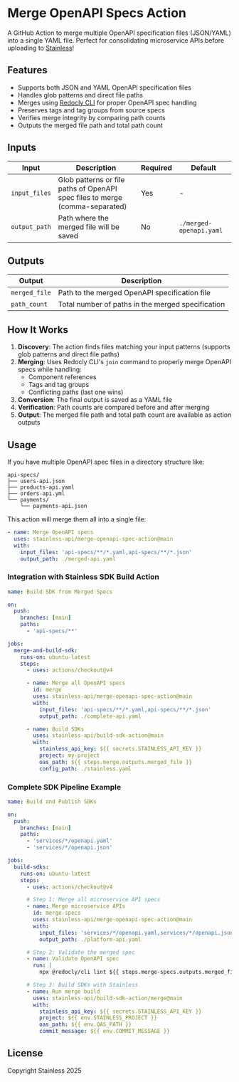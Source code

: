 # Merge OpenAPI Specs Action

A GitHub Action to merge multiple OpenAPI specification files (JSON/YAML) into a single YAML file. Perfect for consolidating microservice APIs before uploading to [Stainless](https://stainless.com)!

## Features

- Supports both JSON and YAML OpenAPI specification files
- Handles glob patterns and direct file paths
- Merges using [Redocly CLI](https://redocly.com/docs/cli/) for proper OpenAPI spec handling
- Preserves tags and tag groups from source specs
- Verifies merge integrity by comparing path counts
- Outputs the merged file path and total path count

## Inputs

| Input         | Description                                                                  | Required | Default                 |
| ------------- | ---------------------------------------------------------------------------- | -------- | ----------------------- |
| `input_files` | Glob patterns or file paths of OpenAPI spec files to merge (comma-separated) | Yes      | -                       |
| `output_path` | Path where the merged file will be saved                                     | No       | `./merged-openapi.yaml` |

## Outputs

| Output        | Description                                       |
| ------------- | ------------------------------------------------- |
| `merged_file` | Path to the merged OpenAPI specification file     |
| `path_count`  | Total number of paths in the merged specification |

## How It Works

1. **Discovery**: The action finds files matching your input patterns (supports glob patterns and direct file paths)
2. **Merging**: Uses Redocly CLI's `join` command to properly merge OpenAPI specs while handling:
   - Component references
   - Tags and tag groups
   - Conflicting paths (last one wins)
3. **Conversion**: The final output is saved as a YAML file
4. **Verification**: Path counts are compared before and after merging
5. **Output**: The merged file path and total path count are available as action outputs

## Usage

If you have multiple OpenAPI spec files in a directory structure like:

```
api-specs/
├── users-api.json
├── products-api.yaml
├── orders-api.yml
└── payments/
    └── payments-api.json
```

This action will merge them all into a single file:

```yaml
- name: Merge OpenAPI specs
  uses: stainless-api/merge-openapi-spec-action@main
  with:
    input_files: 'api-specs/**/*.yaml,api-specs/**/*.json'
    output_path: ./merged-api.yaml
```

### Integration with Stainless SDK Build Action

```yaml
name: Build SDK from Merged Specs

on:
  push:
    branches: [main]
    paths:
      - 'api-specs/**'

jobs:
  merge-and-build-sdk:
    runs-on: ubuntu-latest
    steps:
      - uses: actions/checkout@v4

      - name: Merge all OpenAPI specs
        id: merge
        uses: stainless-api/merge-openapi-spec-action@main
        with:
          input_files: 'api-specs/**/*.yaml,api-specs/**/*.json'
          output_path: ./complete-api.yaml

      - name: Build SDKs
        uses: stainless-api/build-sdk-action@main
        with:
          stainless_api_key: ${{ secrets.STAINLESS_API_KEY }}
          project: my-project
          oas_path: ${{ steps.merge.outputs.merged_file }}
          config_path: ./stainless.yaml
```

### Complete SDK Pipeline Example

```yaml
name: Build and Publish SDKs

on:
  push:
    branches: [main]
    paths:
      - 'services/*/openapi.yaml'
      - 'services/*/openapi.json'

jobs:
  build-sdks:
    runs-on: ubuntu-latest
    steps:
      - uses: actions/checkout@v4

      # Step 1: Merge all microservice API specs
      - name: Merge microservice APIs
        id: merge-specs
        uses: stainless-api/merge-openapi-spec-action@main
        with:
          input_files: 'services/*/openapi.yaml,services/*/openapi.json'
          output_path: ./platform-api.yaml

      # Step 2: Validate the merged spec
      - name: Validate OpenAPI spec
        run: |
          npx @redocly/cli lint ${{ steps.merge-specs.outputs.merged_file }}

      # Step 3: Build SDKs with Stainless
      - name: Run merge build
        uses: stainless-api/build-sdk-action/merge@main
        with:
          stainless_api_key: ${{ secrets.STAINLESS_API_KEY }}
          project: ${{ env.STAINLESS_PROJECT }}
          oas_path: ${{ env.OAS_PATH }}
          commit_message: ${{ env.COMMIT_MESSAGE }}
```

## License

Copyright Stainless 2025
